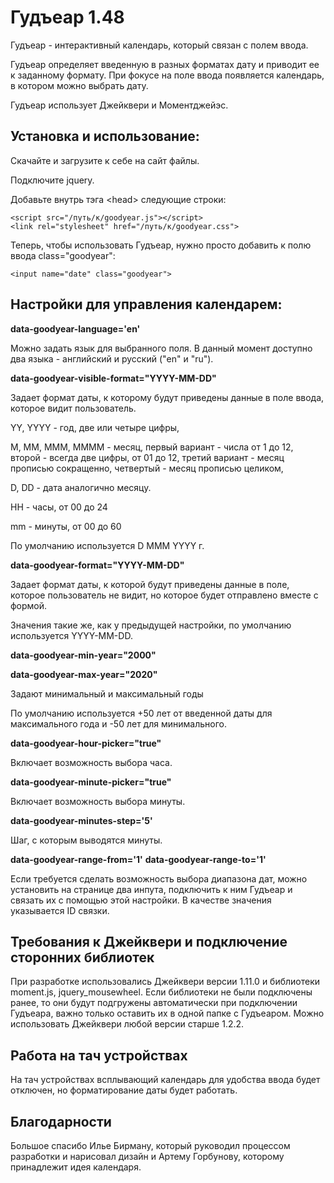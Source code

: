 Гудъеар 1.48
=======

Гудъеар - интерактивный календарь, который связан с полем ввода.

Гудъеар определяет введенную в разных форматах дату и приводит ее к заданному формату. При фокусе на поле ввода появляется календарь, в котором можно выбрать дату.

Гудъеар использует Джейквери и Моментджейэс.

## Установка и использование:

Скачайте и загрузите к себе на сайт файлы.

Подключите jquery.

Добавьте внутрь тэга \<head\> следующие строки:

    <script src="/путь/к/goodyear.js"></script>
    <link rel="stylesheet" href="/путь/к/goodyear.css">

Теперь, чтобы использовать Гудъеар, нужно просто добавить к полю ввода class="goodyear":

    <input name="date" class="goodyear">

## Настройки для управления календарем:

**data-goodyear-language='en'**

Можно задать язык для выбранного поля. В данный момент доступно два языка - английский и русский ("en" и "ru").

**data-goodyear-visible-format="YYYY-MM-DD"**

Задает формат даты, к которому будут приведены данные в поле ввода, которое видит пользователь.

YY, YYYY - год, две или четыре цифры,

M, MM, MMM, MMMM - месяц, первый вариант - числа от 1 до 12, второй - всегда две цифры, от 01 до 12, третий вариант - месяц прописью сокращенно, четвертый - месяц прописью целиком,

D, DD - дата аналогично месяцу.

HH - часы, от 00 до 24

mm - минуты, от 00 до 60

По умолчанию используется D MMM YYYY г.

**data-goodyear-format="YYYY-MM-DD"**

Задает формат даты, к которой будут приведены данные в поле, которое пользователь не видит, но которое будет отправлено вместе с формой.

Значения такие же, как у предыдущей настройки, по умолчанию используется YYYY-MM-DD. 

**data-goodyear-min-year="2000"**

**data-goodyear-max-year="2020"**

Задают минимальный и максимальный годы

По умолчанию используется +50 лет от введенной даты для максимального года и -50 лет для минимального.

**data-goodyear-hour-picker="true"**

Включает возможность выбора часа.

**data-goodyear-minute-picker="true"**

Включает возможность выбора минуты.

**data-goodyear-minutes-step='5'**

Шаг, с которым выводятся минуты.

**data-goodyear-range-from='1'**
**data-goodyear-range-to='1'**

Если требуется сделать возможность выбора диапазона дат, можно установить на странице два инпута, подключить к ним Гудъеар и связать их с помощью этой настройки. В качестве значения указывается ID связки.

## Требования к Джейквери и подключение сторонних библиотек

При разработке использовались Джейквери версии 1.11.0 и библиотеки moment.js, jquery_mousewheel. Если библиотеки не были подключены ранее, то они будут подгружены автоматически при подключении Гудъеара, важно только оставить их в одной папке с Гудъеаром. Можно использовать Джейквери любой версии старше 1.2.2.

## Работа на тач устройствах

На тач устройствах всплывающий календарь для удобства ввода будет отключен, но форматирование даты будет работать.

## Благодарности

Большое спасибо Илье Бирману, который руководил процессом разработки и нарисовал дизайн и Артему Горбунову, которому принадлежит идея календаря.
